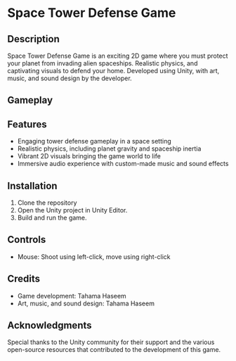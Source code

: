 # Space Tower Defense Game

## Description
Space Tower Defense Game is an exciting 2D game where you must protect your planet from invading alien spaceships. Realistic physics, and captivating visuals to defend your home. Developed using Unity, with art, music, and sound design by the developer.

## Gameplay



## Features
- Engaging tower defense gameplay in a space setting
- Realistic physics, including planet gravity and spaceship inertia
- Vibrant 2D visuals bringing the game world to life
- Immersive audio experience with custom-made music and sound effects

## Installation
1. Clone the repository
2. Open the Unity project in Unity Editor.
3. Build and run the game.

## Controls
- Mouse: Shoot using left-click, move using right-click

## Credits
- Game development: Tahama Haseem
- Art, music, and sound design: Tahama Haseem

## Acknowledgments
Special thanks to the Unity community for their support and the various open-source resources that contributed to the development of this game.
